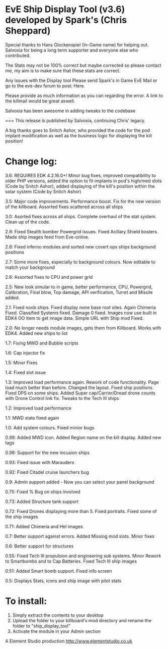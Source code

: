 EvE Ship Display Tool (v3.6) developed by Spark's (Chris Sheppard)
===

Special thanks to Hans Glockenspiel (In-Game name) for helping out. Salvoxia for being a long term supporter and everyone else who contributed.

The Stats may not be 100% correct but maybe corrected so please contact me, my aim is to make sure that these stats are correct.

Any issues with the Display tool Please send Spark's in Game EvE Mail or go to the eve-dev forum to post: Here.

Please provide as much information as you can regarding the error. A link to the killmail would be great aswell.

Salvoxia has been awesome in adding tweaks to the codebase

===
This release is published by Salvoxia, continuing Chris' legacy.

A big thanks goes to Snitch Ashor, who provided the code for the pod implant modification as well as the business logic for displaying the kill position!

Change log:
===
3.6: REQUIRES EDK 4.2.16.0+! Minor bug fixes, improved compatibility to older PHP versions, added the option to fit implants in pod's high/med slots (Code by Snitch Ashor), added displaying of the kill's position within the solar system (Code by Snitch Ashor)

3.5: Major code improvements. Performance boost. Fix for the new version of the killboard. Assorted fixes scattered across all ships

3.0: Asorted fixes across all ships. Complete overhaul of the stat system. Clean up of the code.

2.9: Fixed Stealth bomber Powergrid issues. Fixed Acillary Shield bosters. Made ship images feed from Eve-online.

2.8: Fixed inferno modules and sorted new covert ops ships background positions

2.7: Some more fixes, especially to background colours. Now editable to match your background

2.6: Assorted fixes to CPU and power grid

2.5: New look simular to in game, better performance, CPU, Powergrid, Calibration, Final blow, Top damage, API verification, Turret and Missile added.

2.1: Fixed noob ships. Fixed display none base root sites. Again Chimeria Fixed. Classified Systems fixed. Damage 0 fixed. Images now use built in EDK4 OO Item to get image data. Simple URL with Ship mod Fixed.

2.0: No longer needs module images, gets them from Killboard. Works with EDK4. Added new ships to list

1.7: Fixing MWD and Bubble scripts

1.6: Cap injector fix

1.5: Minor Fixes

1.4: Fixed slot issue

1.3: Improved load performance again. Rework of code functionality. Page load much better than before. Changed the layout. Fixed ship positions. Fixed DPS on some ships. Added Super cap/Carrier/Dread drone counts with Drone Control link fix. Tweaks to the Tech III ships

1.2: Improved load performance

1.1: MWD stats fixed again

1.0: Add system colours. Fixed minior bugs

0.99: Added MWD icon. Added Region name on the kill display. Added new tags

0.98: Support for the new incusion ships

0.93: Fixed issue with Marauders

0.92: Fixed Citadel cruise launchers bug

0.9: Admin support added - Now you can select your panel background

0.75: Fixed % Bug on ships involved

0.73: Added Structure tank support

0.72: Fixed Drones displaying more than 5. Fixed portraits. Fixed some of the ship images

0.71: Added Chimeria and Hel images

0.7: Better support against errors. Added Missing mod slots. Minor fixes

0.6: Better support for structures

0.55: Fixed Tech III propulsion and engineering sub systems. Minor Rework to Smartbombs and to Cap Batteries. Fixed Tech III ship images

0.51: Added Smart bomb support. Fixed info screen

0.5: Displays Stats, icons and ship image with pilot stats



To install:
===
1. Simply extract the contents to your desktop
2. Upload the folder to your killboard's mod directory and rename the folder to "ship_display_tool"
3. Activate the module in your Admin section



A Element Studio production
http://www.elementstudio.co.uk
